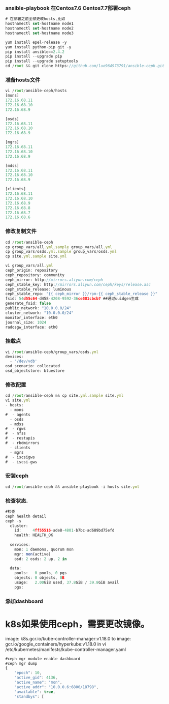 ### ansible-playbook 在Centos7.6 Centos7.7部署ceph

```javascript
# 在部署之前全部更改hosts,比如
hostnamectl set-hostname node1
hostnamectl set-hostname node2
hostnamectl set-hostname node3

yum install epel-release -y
yum install python-pip git -y
pip install ansible==2.4.2
pip install --upgrade pip
pip install --upgrade setuptools
cd /root && git clone https://github.com/luo964973791/ansible-ceph.git
```

### 准备hosts文件

```javascript
vi /root/ansible-ceph/hosts
[mons]
172.16.68.11
172.16.68.10
172.16.68.9

[osds]
172.16.68.11
172.16.68.10
172.16.68.9

[mgrs]
172.16.68.11
172.16.68.10
172.16.68.9

[mdss]
172.16.68.11
172.16.68.10
172.16.68.9

[clients]
172.16.68.11
172.16.68.10
172.16.68.9
172.16.68.8
172.16.68.7
172.16.68.6
```

### 修改复制文件

```javascript
cd /root/ansible-ceph
cp group_vars/all.yml.sample group_vars/all.yml
cp group_vars/osds.yml.sample group_vars/osds.yml
cp site.yml.sample site.yml

vi group_vars/all.yml
ceph_origin: repository
ceph_repository: community
ceph_mirror: http://mirrors.aliyun.com/ceph
ceph_stable_key: http://mirrors.aliyun.com/ceph/keys/release.asc
ceph_stable_release: luminous
ceph_stable_repo: "{{ ceph_mirror }}/rpm-{{ ceph_stable_release }}"
fsid: 54d55c64-d458-4208-9592-36ce881cbcb7 ##通过uuidgen生成
generate_fsid: false
public_network: "10.0.0.0/24"
cluster_network: "10.0.0.0/24"
monitor_interface: eth0
journal_size: 1024
radosgw_interface: eth0
```

### 挂载点

```javascript
vi /root/ansible-ceph/group_vars/osds.yml
devices:
  - '/dev/vdb'
osd_scenario: collocated
osd_objectstore: bluestore
```

### 修改配置

```javascript
cd /root/ansible-ceph && cp site.yml.sample site.yml
vi site.yml
- hosts:
  - mons
#  - agents
  - osds
  - mdss
#  - rgws
#  - nfss
#  - restapis
#  - rbdmirrors
  - clients
  - mgrs
#  - iscsigws
#  - iscsi-gws
```

### 安装ceph

```javascript
cd /root/ansible-ceph && ansible-playbook -i hosts site.yml
```

### 检查状态.

```javascript
#检查
ceph health detail
ceph -s
  cluster:
    id:     4ff55516-ade8-4801-b7bc-ad689bd75efd
    health: HEALTH_OK
 
  services:
    mon: 1 daemons, quorum mon
    mgr: mon(active)
    osd: 2 osds: 2 up, 2 in
 
  data:
    pools:   0 pools, 0 pgs
    objects: 0 objects, 0B
    usage:   2.00GiB used, 37.8GiB / 39.8GiB avail
    pgs:
```

### 添加dashboard
# k8s如果使用ceph，需要更改镜像。
image: k8s.gcr.io/kube-controller-manager:v1.18.0
to
image: gcr.io/google_containers/hyperkube:v1.18.0
in
vi /etc/kubernetes/manifests/kube-controller-manager.yaml

```javascript
#ceph mgr module enable dashboard
#ceph mgr dump
{
    "epoch": 10,
    "active_gid": 4136,
    "active_name": "mon",
    "active_addr": "10.0.0.6:6800/18798",
    "available": true,
    "standbys": [
